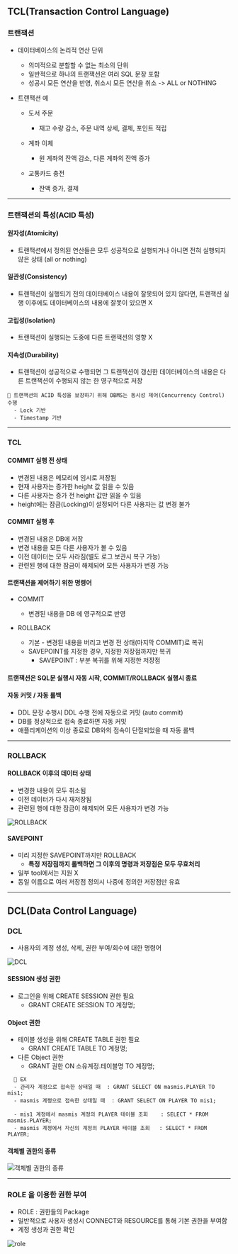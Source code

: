 ## TCL(Transaction Control Language)
### 트랜잭션
- 데이터베이스의 논리적 연산 단위
  - 의미적으로 분할할 수 없는 최소의 단위
  - 일반적으로 하나의 트랜잭션은 여러 SQL 문장 포함
  - 성공시 모든 연산을 반영, 취소시 모든 연산을 취소 -> ALL or NOTHING


- 트랜잭션 예
  - 도서 주문
    - 재고 수량 감소, 주문 내역 상세, 결제, 포인트 적립

  - 계좌 이체
    - 원 계좌의 잔액 감소, 다른 계좌의 잔액 증가

  - 교통카드 충전
    - 잔액 증가, 결제


---

### 트랜잭션의 특성(ACID 특성)
#### 원자성(Atomicity)
  - 트랜잭션에서 정의된 연산들은 모두 성공적으로 실행되거나 아니면 전혀 실행되지 않은 상태 (all or nothing)


#### 일관성(Consistency)
  - 트랜잭션이 실행되기 전의 데이터베이스 내용이 잘못되어 있지 않다면, 트랜잭션
 실행 이후에도 데이터베이스의 내용에 잘못이 있으면 X


#### 고립성(Isolation)
  - 트랜잭션이 실행되는 도중에 다른 트랜잭션의 영향 X


#### 지속성(Durability)
  - 트랜잭션이 성공적으로 수행되면 그 트랜잭션이 갱신한 데이터베이스의 내용은 다른 트랜잭션이 수행되지 않는 한 영구적으로 저장

```
💌 트랜잭션의 ACID 특성을 보장하기 위해 DBMS는 동시성 제어(Concurrency Control) 수행
  - Lock 기반
  - Timestamp 기반
```


---

### TCL
#### COMMIT 실행 전 상태
  - 변경된 내용은 메모리에 임시로 저장됨
  - 현재 사용자는 증가한 height 값 읽을 수 있음
  - 다른 사용자는 증가 전 height 값만 읽을 수 있음
  - height에는 잠금(Locking)이 설정되어 다른 사용자는 값 변경 불가


#### COMMIT 실행 후
  - 변경된 내용은 DB에 저장
  - 변경 내용을 모든 다른 사용자가 볼 수 있음
  - 이전 데이터는 모두 사라짐(별도 로그 보관시 복구 가능)
  - 관련된 행에 대한 잠금이 해제되어 모든 사용자가 변경 가능


#### 트랜잭션을 제어하기 위한 명령어
  - COMMIT
    - 변경된 내용을 DB 에 영구적으로 반영

  - ROLLBACK
    - 기본 - 변경된 내용을 버리고 변경 전 상태(마지막 COMMIT)로 복귀
    - SAVEPOINT를 지정한 경우, 지정한 저장점까지만 복귀
      - SAVEPOINT : 부분 복귀를 위해 지정한 저장점


#### 트랜잭션은 SQL문 실행시 자동 시작, COMMIT/ROLLBACK 실행시 종료


#### 자동 커밋 / 자동 롤백
  - DDL 문장 수행시 DDL 수행 전에 자동으로 커밋 (auto commit)
  - DB를 정상적으로 접속 종료하면 자동 커밋
  - 애플리케이션의 이상 종료로 DB와의 접속이 단절되었을 때 자동 롤백


---

### ROLLBACK
#### ROLLBACK 이후의 데이터 상태
  - 변경한 내용이 모두 취소됨
  - 이전 데이터가 다시 재저장됨
  - 관련된 행에 대한 잠금이 해제되어 모든 사용자가 변경 가능

![ROLLBACK](https://github.com/silverywaves/IT_ACADEMY/assets/155939946/18984dcf-5bcc-49c6-967f-b1c5dc3ada33)



#### SAVEPOINT
  - 미리 지정한 SAVEPOINT까지만 ROLLBACK
    - **특정 저장점까지 롤백하면 그 이후의 명령과 저장점은 모두 무효처리**
  - 일부 tool에서는 지원 X
  - 동일 이름으로 여러 저장점 정의시 나중에 정의한 저장점만 유효


---

## DCL(Data Control Language)
### DCL
- 사용자의 계정 생성, 삭제, 권한 부여/회수에 대한 명령어

![DCL](https://github.com/silverywaves/IT_ACADEMY/assets/155939946/7623acd2-f6e0-4a15-8a1e-216d20fa64be)


#### SESSION 생성 권한
  - 로그인을 위해 CREATE SESSION 권한 필요
    - GRANT CREATE SESSION TO 계정명;


#### Object 권한
  - 테이블 생성을 위해 CREATE TABLE 권한 필요
    - GRANT CREATE TABLE TO 계정명;
  - 다른 Object 권한
    - GRANT 권한 ON 소유계정.테이블명 TO 계정명;
   
```
  📌 EX
  - 관리자 계정으로 접속한 상태일 때  : GRANT SELECT ON masmis.PLAYER TO mis1;
  - masmis 계쩡으로 접속한 상태일 때  : GRANT SELECT ON PLAYER TO mis1;

  - mis1 계정에서 masmis 계정의 PLAYER 테이블 조회    : SELECT * FROM masmis.PLAYER;
  - masmis 계정에서 자신의 계정의 PLAYER 테이블 조회   : SELECT * FROM PLAYER;
```


#### 객체별 권한의 종류

![객체별 권한의 종류](https://github.com/silverywaves/IT_ACADEMY/assets/155939946/7ed6ae9f-e47f-443c-bb79-1bd3616fb7fd)




---

### ROLE 을 이용한 권한 부여
  - ROLE : 권한들의 Package
  - 일반적으로 사용자 생성시 CONNECT와 RESOURCE를 통해 기본 권한을 부여함
  - 계정 생성과 권한 확인
    
![role](https://github.com/silverywaves/IT_ACADEMY/assets/155939946/1dbb76a8-1b20-4ac4-8ddf-35bcbdd00831)

    

